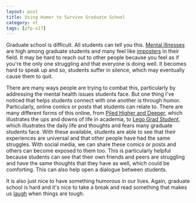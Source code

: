 ```yaml
---
layout: post
title: Using Humor to Survive Graduate School
category: vt
tags: [pfp-s17]
---
```


Graduate school is difficult. All students can tell you this. [Mental illnesses](https://www.theatlantic.com/education/archive/2016/07/why-do-so-many-graduate-students-quit/490094/) are high among graduate students and many feel like [imposters](https://caps.umich.edu/article/graduate-students-imposter-syndrome) in their field. It may be hard to reach out to other people because you feel as if you're the only one struggling and that everyone is doing well. It becomes hard to speak up and so, students suffer in silence, which may eventually cause them to quit. 

There are many ways people are trying to combat this, particularly by addressing the mental health issues students face. But one thing I've noticed that helps students connect with one another is through humor. Particularly, online comics or posts that students can relate to. There are many different forms of this online, from [Piled Higher and Deeper](http://phdcomics.com), which illustrates the ups and downs of life in academia, to [Lego Grad Student](https://legogradstudent.tumblr.com/), which illustrates the daily life and thoughts and fears many graduate students face. With these available, students are able to see that their experiences are universal and that other people have had the same struggles. With social media, we can share these comics or posts and others can become exposed to them too. This is particularly helpful because students can see that their own friends and peers are struggling and have the same thoughts that they have as well, which could be comforting. This can also help open a dialogue between students. 

It is also just nice to have something humorous in our lives. Again, graduate school is hard and it's nice to take a break and read something that makes us [laugh](http://whatshouldwecallgradschool.tumblr.com/) when things are tough. 
